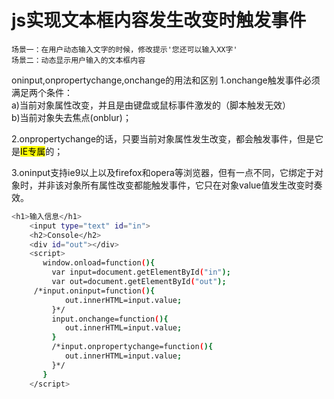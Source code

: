 # js实现文本框内容发生改变时触发事件
`场景一：在用户动态输入文字的时候，修改提示'您还可以输入XX字'`<br>
`场景二：动态显示用户输入的文本框内容`

oninput,onpropertychange,onchange的用法和区别
1.onchange触发事件必须满足两个条件：<br>
a)当前对象属性改变，并且是由键盘或鼠标事件激发的（脚本触发无效）<br>
b)当前对象失去焦点(onblur)；<br>

2.onpropertychange的话，只要当前对象属性发生改变，都会触发事件，但是它是<mark>IE专属</mark>的；<br>

3.oninput支持ie9以上以及firefox和opera等浏览器，但有一点不同，它绑定于对象时，并非该对象所有属性改变都能触发事件，它只在对象value值发生改变时奏效。<br>

```bash
<h1>输入信息</h1>
	<input type="text" id="in">
	<h2>Console</h2>
	<div id="out"></div>
	<script>
       window.onload=function(){
       	 var input=document.getElementById("in");
       	 var out=document.getElementById("out");
	 /*input.oninput=function(){
       	 	out.innerHTML=input.value;
       	 }*/
       	 input.onchange=function(){
       	 	out.innerHTML=input.value;
       	 }
       	 /*input.onpropertychange=function(){
       	 	out.innerHTML=input.value;
       	 }*/
       }
	</script>
```
